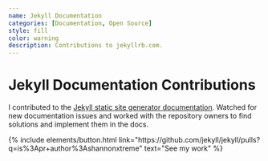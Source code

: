 ```yaml
---
name: Jekyll Documentation
categories: [Documentation, Open Source]
style: fill
color: warning
description: Contributions to jekyllrb.com.
---
```


# Jekyll Documentation Contributions 

I contributed to the [Jekyll static site generator documentation](https://jekyllrb.com). Watched for new documentation issues and worked with the repository owners
to find solutions and implement them in the docs.

<p class="text-center">
{% include elements/button.html link="https://github.com/jekyll/jekyll/pulls?q=is%3Apr+author%3Ashannonxtreme" text="See my work" %}
</p>